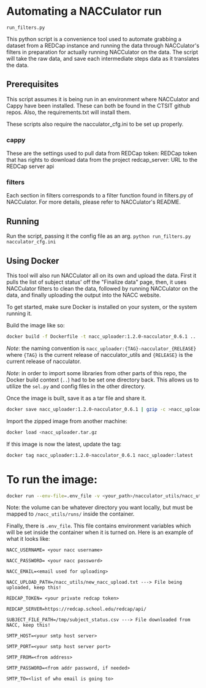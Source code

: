 # Automating a NACCulator run
`run_filters.py`

This python script is a convenience tool used to automate grabbing
a dataset from a REDCap instance and running the data through NACCulator's
filters in preparation for actually running NACCulator on the data.
The script will take the raw data, and save each intermediate steps data
as it translates the data.

## Prerequisites
This script assumes it is being run in an environment where NACCulator and
Cappy have been installed. These can both be found in the CTSIT github repos.
Also, the requirements.txt will install them.

These scripts also require the nacculator_cfg.ini to be set up properly.

### cappy
These are the settings used to pull data from REDCap
token: REDCap token that has rights to download data from the project
redcap_server: URL to the REDCap server api

### filters
Each section in filters corresponds to a filter function found in filters.py
of NACCulator. For more details, please refer to NACCulator's README.

## Running

Run the script, passing it the config file as an arg.
`python run_filters.py nacculator_cfg.ini`


## Using Docker
This tool will also run NACCulator all on its own and upload the data.
First it pulls the list of subject status' off the "Finalize data" page,
then, it uses NACCulator filters to clean the data, followed by running 
NACCulator on the data, and finally uploading the output into the NACC
website.

To get started, make sure Docker is installed on your system, or the system
running it.

Build the image like so:
```bash
docker build -f Dockerfile -t nacc_uploader:1.2.0-nacculator_0.6.1 ..
```

*Note*: the naming convention is `nacc_uploader:{TAG}-nacculator_{RELEASE}`
where `{TAG}` is the current release of nacculator_utils and `{RELEASE}` is
the current release of nacculator.

*Note*: in order to import some libraries from other parts of this repo, the 
Docker build context (`..`) had to be set one directory back. This allows us 
to utilize the `sel.py` and config files in the other directory.

Once the image is built, save it as a tar file and share it.
```bash
docker save nacc_uploader:1.2.0-nacculator_0.6.1 | gzip -c >nacc_uploader.tar.gz
```

Import the zipped image from another machine:
```bash
docker load <nacc_uploader.tar.gz
```

If this image is now the latest, update the tag:
```
docker tag nacc_uploader:1.2.0-nacculator_0.6.1 nacc_uploader:latest
```

# To run the image:
```bash
docker run --env-file=.env_file -v <your_path>/nacculator_utils/nacc_utils/nacculator_runner/runs:/nacc_utils/runs/ -it nacc_uploader:latest /bin/bash
```

Note: the volume can be whatever directory you want locally, but must be mapped to
`/nacc_utils/runs/` inside the container.

Finally, there is `.env_file`.
This file contains environment variables which will be set inside the container
when it is turned on. Here is an example of what it looks like:
```
NACC_USERNAME= <your nacc username>

NACC_PASSWORD= <your nacc password>

NACC_EMAIL=<email used for uploading>

NACC_UPLOAD_PATH=/nacc_utils/new_nacc_upload.txt ---> File being uploaded, keep this!

REDCAP_TOKEN= <your private redcap token>

REDCAP_SERVER=https://redcap.school.edu/redcap/api/

SUBJECT_FILE_PATH=/tmp/subject_status.csv ---> File downloaded from NACC, keep this!

SMTP_HOST=<your smtp host server>

SMTP_PORT=<your smtp host server port>

SMTP_FROM=<from address>

SMTP_PASSWORD=<from addr password, if needed>

SMTP_TO=<list of who email is going to>
```
